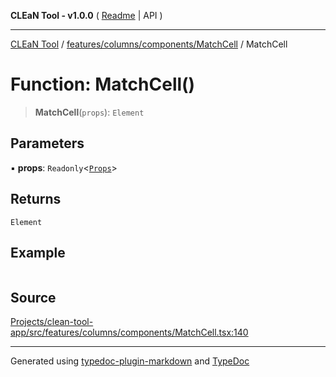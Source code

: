 **CLEaN Tool - v1.0.0** ( [Readme](../../../../../README.md) \| API )

***

[CLEaN Tool](../../../../../modules.md) / [features/columns/components/MatchCell](../README.md) / MatchCell

# Function: MatchCell()

> **MatchCell**(`props`): `Element`

## Parameters

▪ **props**: `Readonly`\<[`Props`](../private/interfaces/Props.md)\>

## Returns

`Element`

## Example

```ts

```

## Source

[Projects/clean-tool-app/src/features/columns/components/MatchCell.tsx:140](https://github.com/yuckyh/clean-tool-app/)

***

Generated using [typedoc-plugin-markdown](https://www.npmjs.com/package/typedoc-plugin-markdown) and [TypeDoc](https://typedoc.org/)
